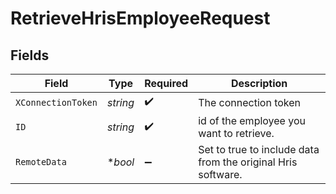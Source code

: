 # RetrieveHrisEmployeeRequest


## Fields

| Field                                                        | Type                                                         | Required                                                     | Description                                                  |
| ------------------------------------------------------------ | ------------------------------------------------------------ | ------------------------------------------------------------ | ------------------------------------------------------------ |
| `XConnectionToken`                                           | *string*                                                     | :heavy_check_mark:                                           | The connection token                                         |
| `ID`                                                         | *string*                                                     | :heavy_check_mark:                                           | id of the employee you want to retrieve.                     |
| `RemoteData`                                                 | **bool*                                                      | :heavy_minus_sign:                                           | Set to true to include data from the original Hris software. |